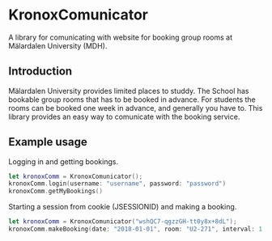 # KronoxComunicator
A library for comunicating with website for booking group rooms at Mälardalen University (MDH).


## Introduction
Mälardalen University provides limited places to studdy. The School has bookable group rooms that has to be booked in advance. For students the rooms can be booked one week in advance, and generally you have to. This library provides an easy way to comunicate with the booking service.


## Example usage
Logging in and getting bookings.
```swift
let kronoxComm = KronoxComunicator();
kronoxComm.login(username: "username", password: "password")
kronoxComm.getMyBookings()
```

Starting a session from cookie (JSESSIONID) and making a booking.
```swift
let kronoxComm = KronoxComunicator("wshQC7-qgzzGH-tt0y8x+8dL");
kronoxComm.makeBooking(date: "2018-01-01", room: "U2-271", interval: 1, comment: "Example Booking")
```
